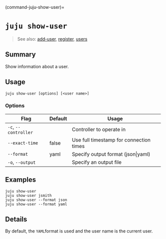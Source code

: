 (command-juju-show-user)=
# `juju show-user`
> See also: [add-user](#add-user), [register](#register), [users](#users)

## Summary
Show information about a user.

## Usage
```juju show-user [options] [<user name>]```

### Options
| Flag | Default | Usage |
| --- | --- | --- |
| `-c`, `--controller` |  | Controller to operate in |
| `--exact-time` | false | Use full timestamp for connection times |
| `--format` | yaml | Specify output format (json&#x7c;yaml) |
| `-o`, `--output` |  | Specify an output file |

## Examples

    juju show-user
    juju show-user jsmith
    juju show-user --format json
    juju show-user --format yaml


## Details

By default, the `YAML`format is used and the user name is the current
user.